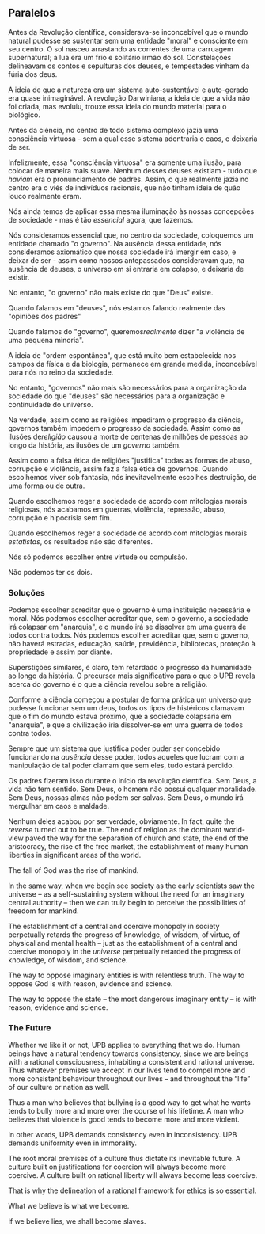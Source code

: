 ## Paralelos

Antes da Revolução científica, considerava-se inconcebível que o mundo natural pudesse se sustentar sem uma entidade "moral" e consciente em seu centro. O sol nasceu arrastando as correntes de uma carruagem supernatural; a lua era um frio e solitário irmão do sol. Constelações delineavam os contos e sepulturas dos deuses, e tempestades vinham da fúria dos deus.

A ideia de que a natureza era um sistema auto-sustentável e auto-gerado era quase inimaginável. A revolução Darwiniana, a ideia de que a vida não foi criada, mas evoluiu, trouxe essa ideia do mundo material para o biológico.

Antes da ciência, no centro de todo sistema complexo jazia uma consciência virtuosa - sem a qual esse sistema adentraria o caos, e deixaria de ser.

Infelizmente, essa "consciência virtuosa" era somente uma ilusão, para colocar de maneira mais suave. Nenhum desses deuses existiam - tudo que *haviam* era o pronunciamento de padres. Assim, o que realmente jazia no centro era o viés de indivíduos racionais, que não tinham ideia de quão louco realmente eram.

Nós ainda temos de aplicar essa mesma iluminação às nossas concepções de sociedade - mas é tão *essencial* agora, que fazemos.

Nós consideramos essencial que, no centro da sociedade, coloquemos um entidade chamado "o governo". Na ausência dessa entidade, nós consideramos axiomático que nossa sociedade irá imergir em caso, e deixar de ser - assim como nossos antepassados consideravam que, na ausência de deuses, o universo em si entraria em colapso, e deixaria de existir.

No entanto, "o governo" não mais existe do que "Deus" existe.

Quando falamos em "deuses", nós estamos falando realmente das "opiniões dos padres"

Quando falamos do "governo", queremos*realmente* dizer "a violência de uma pequena minoria".

A ideia de "ordem espontânea", que está muito bem estabelecida nos campos da física e da biologia, permanece em grande medida, inconcebível para nós no reino da sociedade.

No entanto, "governos" não mais são necessários para a organização da sociedade do que "deuses" são necessários para a organização e continuidade do universo.

Na verdade, assim como as religiões impediram o progresso da ciência, governos também impedem o progresso da sociedade. Assim como as ilusões de*religião* causou a morte de centenas de milhões de pessoas ao longo da história, as ilusões de um *governo* também.

Assim como a falsa ética de religiões "justifica" todas as formas de abuso, corrupção e violência, assim faz a falsa ética de governos. Quando escolhemos viver sob fantasia, nós inevitavelmente escolhes destruição, de uma forma ou de outra.

Quando escolhemos reger a sociedade de acordo com mitologias morais religiosas, nós acabamos em guerras, violência, repressão, abuso, corrupção e hipocrisia sem fim.

Quando escolhemos reger a sociedade de acordo com mitologias morais *estatistas*, os resultados não são diferentes.

Nós só podemos escolher entre virtude ou compulsão.

Não podemos ter os dois.

### Soluções

Podemos escolher acreditar que o governo é uma instituição necessária e moral. Nós podemos escolher acreditar que, sem o governo, a sociedade irá colapsar em "anarquia", e o mundo irá se dissolver em uma guerra de todos contra todos. Nós podemos escolher acreditar que, sem o governo, não haverá estradas, educação, saúde, previdência, bibliotecas, proteção à propriedade e assim por diante.

Superstições similares, é claro, tem retardado o progresso da humanidade ao longo da história. O precursor mais significativo para o que o UPB revela acerca do governo é o que a ciência revelou sobre a religião.

Conforme a ciência começou a postular de forma prática um universo que pudesse funcionar sem um deus, todos os tipos de histéricos clamavam que o fim do mundo estava próximo, que a sociedade colapsaria em "anarquia", e que a civilização iria dissolver-se em uma guerra de todos contra todos.

Sempre que um sistema que justifica poder puder ser concebido funcionando na *ausência* desse poder, todos aqueles que lucram com a manipulação de tal poder clamam que sem eles, tudo estará perdido.

Os padres fizeram isso durante o início da revolução científica. Sem Deus, a vida não tem sentido. Sem Deus, o homem não possui qualquer moralidade. Sem Deus, nossas almas não podem ser salvas. Sem Deus, o mundo irá mergulhar em caos e maldade.

Nenhum deles acabou por ser verdade, obviamente. In fact, quite the *reverse* turned out to be true. The end of religion as the dominant world-view paved the way for the separation of church and state, the end of the aristocracy, the rise of the free market, the establishment of many human liberties in significant areas of the world.

The fall of God was the rise of mankind.

In the same way, when we begin see society as the early scientists saw the universe – as a self-sustaining system without the need for an imaginary central authority – then we can truly begin to perceive the possibilities of freedom for mankind.

The establishment of a central and coercive monopoly in society perpetually retards the progress of knowledge, of wisdom, of virtue, of physical and mental health – just as the establishment of a central and coercive monopoly in the *universe* perpetually retarded the progress of knowledge, of wisdom, and science.

The way to oppose imaginary entities is with relentless truth. The way to oppose God is with reason, evidence and science.

The way to oppose the state – the most dangerous imaginary entity – is with reason, evidence and science.

### The Future

Whether we like it or not, UPB applies to everything that we do. Human beings have a natural tendency towards consistency, since we are beings with a rational consciousness, inhabiting a consistent and rational universe. Thus whatever premises we accept in our lives tend to compel more and more consistent behaviour throughout our lives – and throughout the “life” of our culture or nation as well.

Thus a man who believes that bullying is a good way to get what he wants tends to bully more and more over the course of his lifetime. A man who believes that violence is good tends to become more and more violent.

In other words, UPB demands consistency even in inconsistency. UPB demands uniformity even in immorality.

The root moral premises of a culture thus dictate its inevitable future. A culture built on justifications for coercion will always become more coercive. A culture built on rational liberty will always become less coercive.

That is why the delineation of a rational framework for ethics is so essential.

What we believe is what we become.

If we believe lies, we shall become slaves.